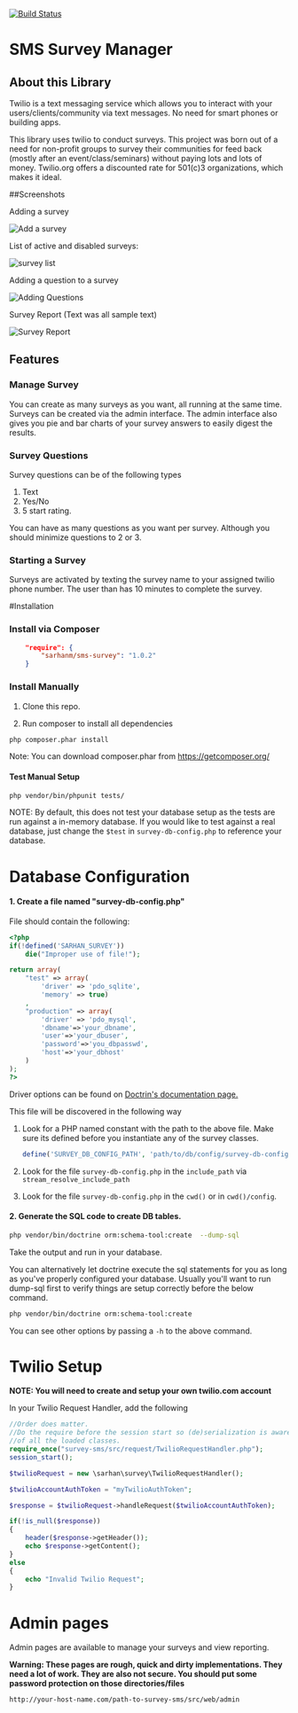 
[![Build Status](https://travis-ci.org/sarhanm/sms-survey.png)](https://travis-ci.org/sarhanm/sms-survey)

# SMS Survey Manager

## About this Library
Twilio is a text messaging service which allows you to interact with your users/clients/community via text messages. No need for smart phones or building apps. 

This library uses twilio to conduct surveys. This project was born out of a need for non-profit groups to survey their communities for feed back (mostly after an event/class/seminars) without paying lots and lots of money. Twilio.org offers a discounted rate for 501(c)3 organizations, which makes it ideal.

##Screenshots

Adding a survey

![Add a survey](https://raw.githubusercontent.com/sarhanm/sms-survey/master/docs/create_new_survey.png)

List of active and disabled surveys:

![survey list](https://raw.githubusercontent.com/sarhanm/sms-survey/master/docs/survey_list.png)

Adding a question to a survey

![Adding Questions](https://raw.githubusercontent.com/sarhanm/sms-survey/master/docs/add_question.png)

Survey Report (Text was all sample text)

![Survey Report](https://raw.githubusercontent.com/sarhanm/sms-survey/master/docs/survey_report.png)

## Features

### Manage Survey

You can create as many surveys as you want, all running at the same time. Surveys can be created via the admin interface. The admin interface also gives you pie and bar charts of your survey answers to easily digest the results. 

### Survey Questions

Survey questions can be of the following types

1. Text
2. Yes/No
3. 5 start rating.

You can have as many questions as you want per survey. Although you should minimize questions to 2 or 3.

### Starting a Survey

Surveys are activated by texting the survey name to your assigned twilio phone number. The user than has 10 minutes to complete the survey.


#Installation

### Install via Composer

```json
    "require": {
        "sarhanm/sms-survey": "1.0.2"        
    }
```

### Install Manually

1. Clone this repo.

2. Run composer to install all dependencies
    
```bash
php composer.phar install
```    

Note: You can download composer.phar from https://getcomposer.org/

#### Test Manual Setup

```bash    
php vendor/bin/phpunit tests/
```

NOTE: By default, this does not test your database setup as the tests are run against a in-memory database. If you would like to test against a real database, just change the `$test` in `survey-db-config.php` to reference your database. 

# Database Configuration

#### 1. Create a file named "survey-db-config.php"

File should contain the following:
    
```php
<?php
if(!defined('SARHAN_SURVEY'))
    die("Improper use of file!");

return array(
    "test" => array(
        'driver' => 'pdo_sqlite',
        'memory' => true)
    ,
    "production" => array(
        'driver' => 'pdo_mysql',
        'dbname'=>'your_dbname',
        'user'=>'your_dbuser',
        'password'=>'you_dbpasswd',
        'host'=>'your_dbhost'
    )
);
?>
```

Driver options can be found on [Doctrin's documentation page.](http://doctrine-dbal.readthedocs.org/en/latest/reference/configuration.html#driver)

This file will be discovered in the following way

1. Look for a PHP named constant with the path to the above file. Make sure its defined before you instantiate any of the survey classes.

    ```php
    define('SURVEY_DB_CONFIG_PATH', 'path/to/db/config/survey-db-config.php');
    ```

2. Look for the file `survey-db-config.php` in the `include_path` via `stream_resolve_include_path` 

3. Look for the file `survey-db-config.php` in the `cwd()` or in `cwd()/config`.

#### 2. Generate the SQL code to create DB tables.

```bash
php vendor/bin/doctrine orm:schema-tool:create  --dump-sql
```

Take the output and run in your database.

You can alternatively let doctrine execute the sql statements for you as long as you've properly configured your database. Usually you'll want to run dump-sql first to verify things are setup correctly before the below command.

```bash
php vendor/bin/doctrine orm:schema-tool:create
```

You can see other options by passing a `-h`  to the above command.

# Twilio Setup

**NOTE: You will need to create and setup your own twilio.com account**

In your Twilio Request Handler, add the following

```php
//Order does matter. 
//Do the require before the session start so (de)serialization is aware
//of all the loaded classes.
require_once("survey-sms/src/request/TwilioRequestHandler.php");
session_start();

$twilioRequest = new \sarhan\survey\TwilioRequestHandler();

$twilioAccountAuthToken = "myTwilioAuthToken";

$response = $twilioRequest->handleRequest($twilioAccountAuthToken);

if(!is_null($response))
{
    header($response->getHeader());
    echo $response->getContent();
}
else
{
    echo "Invalid Twilio Request";
}
```

# Admin pages

Admin pages are available to manage your surveys and view reporting.

**Warning: These pages are rough, quick and dirty implementations. They need a lot of work. They are also not secure. You should put some password protection on those directories/files**

`http://your-host-name.com/path-to-survey-sms/src/web/admin`

